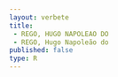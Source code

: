 ```yaml
---
layout: verbete
title:
 - REGO, HUGO NAPOLEAO DO
 - REGO, Hugo Napoleão do
published: false
type: R
---
```


